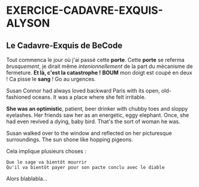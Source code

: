 # EXERCICE-CADAVRE-EXQUIS-ALYSON

## Le Cadavre-Exquis de BeCode

Tout commenca le jour où j'ai passé cette **porte**.
Cette **porte** se referma _brusquement_, je dirait même _intenionnellement_ de la part du mécanisme de fermeture.
**Et là, c'est la catastrophe !**
**BOUM** mon doigt est coupé en deux ! Ca pisse le **sang** ! Go au urgences.

Susan Connor had always loved backward Paris with its open, old-fashioned oceans. It was a place where she felt irritable.

**She was an optimistic**, patient, beer drinker with chubby toes and sloppy eyelashes. Her friends saw her as an energetic, eggy elephant. Once, she had even revived a dying, baby bird. That's the sort of woman he was.

Susan walked over to the window and reflected on her picturesque surroundings. The sun shone like hopping pigeons.

Cela implique plusieurs choses :

    Que le sage va bientôt mourrir
    Qu'il va bientôt payer pour son pacte conclu avec le diable

Alors blablabla...
